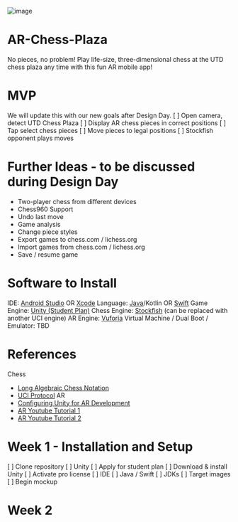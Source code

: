 ![image](https://user-images.githubusercontent.com/34562020/133207872-9201a1ee-c494-4ae8-90de-ed9a4081ac73.png)

# AR-Chess-Plaza
No pieces, no problem! Play life-size, three-dimensional chess at the UTD chess plaza any time with this fun AR mobile app!

# MVP
We will update this with our new goals after Design Day.
[ ] Open camera, detect UTD Chess Plaza
[ ] Display AR chess pieces in correct positions
[ ] Tap select chess pieces
[ ] Move pieces to legal positions
[ ] Stockfish opponent plays moves

# Further Ideas - to be discussed during Design Day
* Two-player chess from different devices
* Chess960 Support
* Undo last move
* Game analysis
* Change piece styles
* Export games to chess.com / lichess.org
* Import games from chess.com / lichess.org
* Save / resume game

# Software to Install
IDE: [Android Studio](https://developer.android.com/studio) OR [Xcode](https://developer.apple.com/xcode/)
Language: [Java](https://java.com/en/download/help/download_options.html)/Kotlin OR [Swift](https://swift.org/getting-started/#installing-swift)
Game Engine: [Unity (Student Plan)](https://unity.com/products/unity-student)
Chess Engine: [Stockfish](https://stockfishchess.org/download/) (can be replaced with another UCI engine)
AR Engine: [Vuforia](https://developer.vuforia.com/downloads/sdk)
Virtual Machine / Dual Boot / Emulator: TBD

# References
Chess
* [Long Algebraic Chess Notation](https://en.wikipedia.org/wiki/Algebraic_notation_(chess)#Long_algebraic_notation)
* [UCI Protocol](https://www.shredderchess.com/download/div/uci.zip)
AR
* [Configuring Unity for AR Development](https://learn.unity.com/tutorial/configuring-unity-for-ar-development#)
* [AR Youtube Tutorial 1](https://www.youtube.com/watch?v=cCOLdX1JMo4)
* [AR Youtube Tutorial 2](https://www.youtube.com/watch?v=uXNjNcqW4kY)

# Week 1 - Installation and Setup
 [ ] Clone repository
 [ ] Unity
    [ ] Apply for student plan
    [ ] Download & install Unity
    [ ] Activate pro license
[ ] IDE
[ ] Java / Swift
[ ] JDKs
[ ] Target images
[ ] Begin mockup

# Week 2

